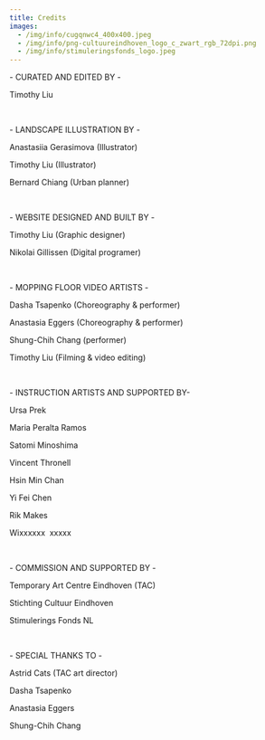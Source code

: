 ```yaml
---
title: Credits
images:
  - /img/info/cugqnwc4_400x400.jpeg
  - /img/info/png-cultuureindhoven_logo_c_zwart_rgb_72dpi.png
  - /img/info/stimuleringsfonds_logo.jpeg
---
```

\- CURATED AND EDITED BY -

Timothy Liu

<br>

\- LANDSCAPE ILLUSTRATION BY -

Anastasiia Gerasimova (Illustrator)

Timothy Liu (Illustrator)

Bernard Chiang (Urban planner) 

<br>

\- WEBSITE DESIGNED AND BUILT BY -

Timothy Liu (Graphic designer)

Nikolai Gillissen (Digital programer)

<br>

\- MOPPING FLOOR VIDEO ARTISTS -

Dasha Tsapenko (Choreography & performer)

Anastasia Eggers (Choreography & performer)

Shung-Chih Chang (performer)

Timothy Liu (Filming & video editing)

<br>

\- INSTRUCTION ARTISTS AND SUPPORTED BY-

Ursa Prek

Maria Peralta Ramos

Satomi Minoshima

Vincent Thronell

Hsin Min Chan

Yi Fei Chen

Rik Makes

Wixxxxxx  xxxxx

<br>

\- COMMISSION AND SUPPORTED BY -

Temporary Art Centre Eindhoven (TAC)

Stichting Cultuur Eindhoven

Stimulerings Fonds NL

<br>

\- SPECIAL THANKS TO -

Astrid Cats (TAC art director)

Dasha Tsapenko

Anastasia Eggers

Shung-Chih Chang



<br>

<br>

<br>